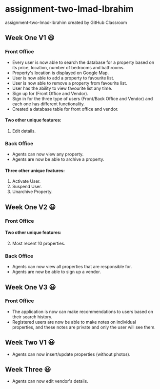 # assignment-two-Imad-Ibrahim
assignment-two-Imad-Ibrahim created by GitHub Classroom

## Week One V1 :smiley:
### Front Office
- Every user is now able to search the database for a property based on its price, location, number of bedrooms and bathrooms.
- Property's location is displayed on Google Map.
- User is now able to add a property to favourite list.
- User is now able to remove a property from favourite list.
- User has the ability to view favourite list any time.
- Sign up for (Front Office and Vendor).
- Sign in for the three type of users (Front/Back Office and Vendor) and each one has different functionality.
- Created a database table for front office and vendor.
#### Two other unique features:
1. Edit details.

### Back Office
- Agents can now view any property.
- Agents are now be able to archive a property.
#### Three other unique features:
1. Activate User.
2. Suspend User.
3. Unarchive Property.

## Week One V2 :smiley:
### Front Office
#### Two other unique features:
2. Most recent 10 properties.

### Back Office
- Agents can now view all properties that are responsible for.
- Agents are now be able to sign up a vendor.

## Week One V3 :smiley:
### Front Office
- The application is now can make recommendations to users based on their search history.
- Registered users are now be able to make notes on individual properties, and these notes are private and only the user will see them.

## Week Two V1 :smiley:
- Agents can now insert/update properties (without photos).

## Week Three :smiley:
- Agents can now edit vendor's details.
